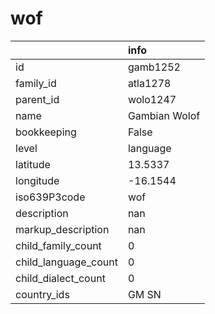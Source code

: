# wof
|                      | info          |
|:---------------------|:--------------|
| id                   | gamb1252      |
| family_id            | atla1278      |
| parent_id            | wolo1247      |
| name                 | Gambian Wolof |
| bookkeeping          | False         |
| level                | language      |
| latitude             | 13.5337       |
| longitude            | -16.1544      |
| iso639P3code         | wof           |
| description          | nan           |
| markup_description   | nan           |
| child_family_count   | 0             |
| child_language_count | 0             |
| child_dialect_count  | 0             |
| country_ids          | GM SN         |